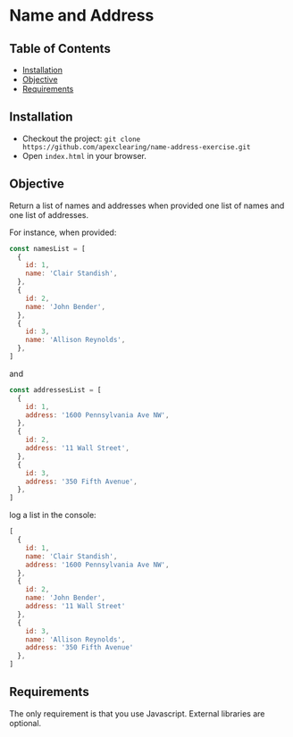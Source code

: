 # Name and Address


## Table of Contents

- [Installation](#installation)
- [Objective](#objective)
- [Requirements](#requirements)

## Installation

- Checkout the project: `git clone https://github.com/apexclearing/name-address-exercise.git`
- Open `index.html` in your browser.

## Objective

Return a list of names and addresses when provided one list of names and one list of addresses.

For instance, when provided:

```javascript
const namesList = [
  {
    id: 1,
    name: 'Clair Standish',
  },
  {
    id: 2,
    name: 'John Bender',
  },
  {
    id: 3,
    name: 'Allison Reynolds',
  },
]
```

and

```javascript
const addressesList = [
  {
    id: 1,
    address: '1600 Pennsylvania Ave NW',
  },
  {
    id: 2,
    address: '11 Wall Street',
  },
  {
    id: 3,
    address: '350 Fifth Avenue',
  },
]
```

log a list in the console:

```javascript
[
  {
    id: 1,
    name: 'Clair Standish',
    address: '1600 Pennsylvania Ave NW',
  },
  {
    id: 2,
    name: 'John Bender',
    address: '11 Wall Street'
  },
  {
    id: 3,
    name: 'Allison Reynolds',
    address: '350 Fifth Avenue'
  },
]
```

## Requirements

The only requirement is that you use Javascript. External libraries are optional.  
